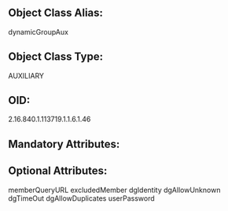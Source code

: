 ## Object Class Alias:
  dynamicGroupAux

## Object Class Type:
  AUXILIARY

## OID:
  2.16.840.1.113719.1.1.6.1.46

## Mandatory Attributes:
  

## Optional Attributes:
  memberQueryURL
  excludedMember
  dgIdentity
  dgAllowUnknown
  dgTimeOut
  dgAllowDuplicates
  userPassword
